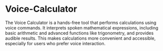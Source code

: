 # Voice-Calculator
The Voice Calculator is a hands-free tool that performs calculations using voice commands. It interprets spoken mathematical expressions, including basic arithmetic and advanced functions like trigonometry, and provides audible results. This makes calculations more convenient and accessible, especially for users who prefer voice interaction.

